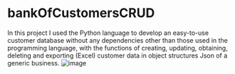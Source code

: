 # bankOfCustomersCRUD
In this project I used the Python language to develop an easy-to-use customer database without any dependencies other than those used in the programming language, with the functions of creating, updating, obtaining, deleting and exporting (Excel) customer data in object structures Json of a generic business.
![image](https://user-images.githubusercontent.com/57879409/113641456-0463ca00-9654-11eb-90f9-d6265c8c58d1.png)
